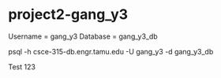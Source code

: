 # project2-gang_y3

Username = gang_y3
Database = gang_y3_db 

psql -h csce-315-db.engr.tamu.edu -U gang_y3 -d gang_y3_db

Test 123